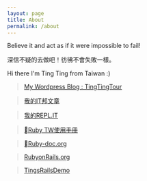 ```yaml
---
layout: page
title: About
permalink: /about
---
```


<p>Believe it and act as if it were impossible to fail!</p>

深信不疑的去做吧！彷彿不會失敗一樣。

Hi there I'm Ting Ting from Taiwan :)

>[My Wordpress Blog : TingTingTour](https://tingtingtour.wordpress.com/)

>[我的IT邦文章](https://ithelp.ithome.com.tw/users/20111177/articles)

>[我的REPL.IT](https://repl.it/@hsutingting/UrbanFoolhardySpyware)

>[Ruby TW使用手冊](https://guides.ruby.tw/ruby/index.html)

>[Ruby-doc.org](http://ruby-doc.org/core-2.5.1/)

>[RubyonRails.org](https://api.rubyonrails.org/)

>[TingsRailsDemo](http://tingsrailsdemo.herokuapp.com/)

